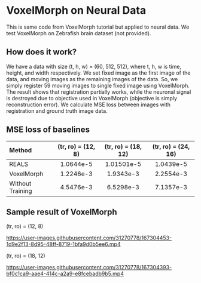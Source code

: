 # VoxelMorph on Neural Data

This is same code from VoxelMorph tutorial but applied to neural data. We test VoxelMorph on Zebrafish brain dataset (not provided).

## How does it work?

We have a data with size (t, h, w) = (60, 512, 512), where t, h, w is time, height, and width respectively. We set fixed image as the first image of the data, and moving images as the remaining images of the data. So, we simply register 59 moving images to single fixed image using VoxelMorph. The result shows that registration partially works, while the neuronal signal is destroyed due to objective used in VoxelMorph (objective is simply reconstruction error). We calculate MSE loss between images with registration and ground truth image data. 

## MSE loss of baselines

|Method|(tr, ro) = (12, 8)|(tr, ro) = (18, 12)|(tr, ro) = (24, 16)|
|:---|:---:|:---:|:---:|
|REALS|1.0644e-5 |1.01501e-5|1.0439e-5|
|VoxelMorph|1.2246e-3|1.9343e-3|2.2554e-3|
|Without Training|4.5476e-3|6.5298e-3|7.1357e-3|

## Sample result of VoxelMorph

(tr, ro) = (12, 8)

https://user-images.githubusercontent.com/31270778/167304453-1d9e2f13-8d95-48ff-8719-1bfa9d0b5ee6.mp4

(tr, ro) = (18, 12)

https://user-images.githubusercontent.com/31270778/167304393-bf0c1ca9-aae4-414c-a2a9-e8fcebadb9b5.mp4

